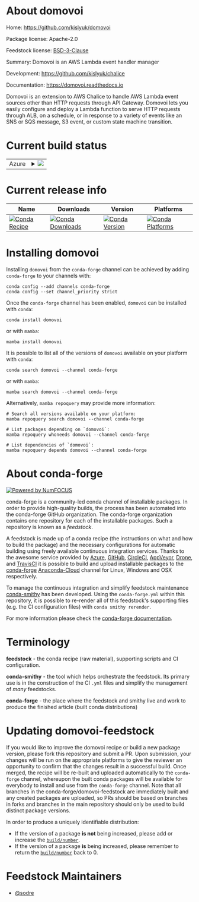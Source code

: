 About domovoi
=============

Home: https://github.com/kislyuk/domovoi

Package license: Apache-2.0

Feedstock license: [BSD-3-Clause](https://github.com/conda-forge/domovoi-feedstock/blob/main/LICENSE.txt)

Summary: Domovoi is an AWS Lambda event handler manager

Development: https://github.com/kislyuk/chalice

Documentation: https://domovoi.readthedocs.io

Domovoi is an extension to AWS Chalice to handle AWS Lambda event sources other
than HTTP requests through API Gateway. Domovoi lets you easily configure and
deploy a Lambda function to serve HTTP requests through ALB, on a schedule,
or in response to a variety of events like an SNS or SQS message, S3 event,
or custom state machine transition.


Current build status
====================


<table>
    
  <tr>
    <td>Azure</td>
    <td>
      <details>
        <summary>
          <a href="https://dev.azure.com/conda-forge/feedstock-builds/_build/latest?definitionId=7378&branchName=main">
            <img src="https://dev.azure.com/conda-forge/feedstock-builds/_apis/build/status/domovoi-feedstock?branchName=main">
          </a>
        </summary>
        <table>
          <thead><tr><th>Variant</th><th>Status</th></tr></thead>
          <tbody><tr>
              <td>linux_64_python3.10.____cpython</td>
              <td>
                <a href="https://dev.azure.com/conda-forge/feedstock-builds/_build/latest?definitionId=7378&branchName=main">
                  <img src="https://dev.azure.com/conda-forge/feedstock-builds/_apis/build/status/domovoi-feedstock?branchName=main&jobName=linux&configuration=linux%20linux_64_python3.10.____cpython" alt="variant">
                </a>
              </td>
            </tr><tr>
              <td>linux_64_python3.11.____cpython</td>
              <td>
                <a href="https://dev.azure.com/conda-forge/feedstock-builds/_build/latest?definitionId=7378&branchName=main">
                  <img src="https://dev.azure.com/conda-forge/feedstock-builds/_apis/build/status/domovoi-feedstock?branchName=main&jobName=linux&configuration=linux%20linux_64_python3.11.____cpython" alt="variant">
                </a>
              </td>
            </tr><tr>
              <td>linux_64_python3.8.____cpython</td>
              <td>
                <a href="https://dev.azure.com/conda-forge/feedstock-builds/_build/latest?definitionId=7378&branchName=main">
                  <img src="https://dev.azure.com/conda-forge/feedstock-builds/_apis/build/status/domovoi-feedstock?branchName=main&jobName=linux&configuration=linux%20linux_64_python3.8.____cpython" alt="variant">
                </a>
              </td>
            </tr><tr>
              <td>linux_64_python3.9.____cpython</td>
              <td>
                <a href="https://dev.azure.com/conda-forge/feedstock-builds/_build/latest?definitionId=7378&branchName=main">
                  <img src="https://dev.azure.com/conda-forge/feedstock-builds/_apis/build/status/domovoi-feedstock?branchName=main&jobName=linux&configuration=linux%20linux_64_python3.9.____cpython" alt="variant">
                </a>
              </td>
            </tr><tr>
              <td>osx_64_python3.10.____cpython</td>
              <td>
                <a href="https://dev.azure.com/conda-forge/feedstock-builds/_build/latest?definitionId=7378&branchName=main">
                  <img src="https://dev.azure.com/conda-forge/feedstock-builds/_apis/build/status/domovoi-feedstock?branchName=main&jobName=osx&configuration=osx%20osx_64_python3.10.____cpython" alt="variant">
                </a>
              </td>
            </tr><tr>
              <td>osx_64_python3.11.____cpython</td>
              <td>
                <a href="https://dev.azure.com/conda-forge/feedstock-builds/_build/latest?definitionId=7378&branchName=main">
                  <img src="https://dev.azure.com/conda-forge/feedstock-builds/_apis/build/status/domovoi-feedstock?branchName=main&jobName=osx&configuration=osx%20osx_64_python3.11.____cpython" alt="variant">
                </a>
              </td>
            </tr><tr>
              <td>osx_64_python3.8.____cpython</td>
              <td>
                <a href="https://dev.azure.com/conda-forge/feedstock-builds/_build/latest?definitionId=7378&branchName=main">
                  <img src="https://dev.azure.com/conda-forge/feedstock-builds/_apis/build/status/domovoi-feedstock?branchName=main&jobName=osx&configuration=osx%20osx_64_python3.8.____cpython" alt="variant">
                </a>
              </td>
            </tr><tr>
              <td>osx_64_python3.9.____cpython</td>
              <td>
                <a href="https://dev.azure.com/conda-forge/feedstock-builds/_build/latest?definitionId=7378&branchName=main">
                  <img src="https://dev.azure.com/conda-forge/feedstock-builds/_apis/build/status/domovoi-feedstock?branchName=main&jobName=osx&configuration=osx%20osx_64_python3.9.____cpython" alt="variant">
                </a>
              </td>
            </tr>
          </tbody>
        </table>
      </details>
    </td>
  </tr>
</table>

Current release info
====================

| Name | Downloads | Version | Platforms |
| --- | --- | --- | --- |
| [![Conda Recipe](https://img.shields.io/badge/recipe-domovoi-green.svg)](https://anaconda.org/conda-forge/domovoi) | [![Conda Downloads](https://img.shields.io/conda/dn/conda-forge/domovoi.svg)](https://anaconda.org/conda-forge/domovoi) | [![Conda Version](https://img.shields.io/conda/vn/conda-forge/domovoi.svg)](https://anaconda.org/conda-forge/domovoi) | [![Conda Platforms](https://img.shields.io/conda/pn/conda-forge/domovoi.svg)](https://anaconda.org/conda-forge/domovoi) |

Installing domovoi
==================

Installing `domovoi` from the `conda-forge` channel can be achieved by adding `conda-forge` to your channels with:

```
conda config --add channels conda-forge
conda config --set channel_priority strict
```

Once the `conda-forge` channel has been enabled, `domovoi` can be installed with `conda`:

```
conda install domovoi
```

or with `mamba`:

```
mamba install domovoi
```

It is possible to list all of the versions of `domovoi` available on your platform with `conda`:

```
conda search domovoi --channel conda-forge
```

or with `mamba`:

```
mamba search domovoi --channel conda-forge
```

Alternatively, `mamba repoquery` may provide more information:

```
# Search all versions available on your platform:
mamba repoquery search domovoi --channel conda-forge

# List packages depending on `domovoi`:
mamba repoquery whoneeds domovoi --channel conda-forge

# List dependencies of `domovoi`:
mamba repoquery depends domovoi --channel conda-forge
```


About conda-forge
=================

[![Powered by
NumFOCUS](https://img.shields.io/badge/powered%20by-NumFOCUS-orange.svg?style=flat&colorA=E1523D&colorB=007D8A)](https://numfocus.org)

conda-forge is a community-led conda channel of installable packages.
In order to provide high-quality builds, the process has been automated into the
conda-forge GitHub organization. The conda-forge organization contains one repository
for each of the installable packages. Such a repository is known as a *feedstock*.

A feedstock is made up of a conda recipe (the instructions on what and how to build
the package) and the necessary configurations for automatic building using freely
available continuous integration services. Thanks to the awesome service provided by
[Azure](https://azure.microsoft.com/en-us/services/devops/), [GitHub](https://github.com/),
[CircleCI](https://circleci.com/), [AppVeyor](https://www.appveyor.com/),
[Drone](https://cloud.drone.io/welcome), and [TravisCI](https://travis-ci.com/)
it is possible to build and upload installable packages to the
[conda-forge](https://anaconda.org/conda-forge) [Anaconda-Cloud](https://anaconda.org/)
channel for Linux, Windows and OSX respectively.

To manage the continuous integration and simplify feedstock maintenance
[conda-smithy](https://github.com/conda-forge/conda-smithy) has been developed.
Using the ``conda-forge.yml`` within this repository, it is possible to re-render all of
this feedstock's supporting files (e.g. the CI configuration files) with ``conda smithy rerender``.

For more information please check the [conda-forge documentation](https://conda-forge.org/docs/).

Terminology
===========

**feedstock** - the conda recipe (raw material), supporting scripts and CI configuration.

**conda-smithy** - the tool which helps orchestrate the feedstock.
                   Its primary use is in the construction of the CI ``.yml`` files
                   and simplify the management of *many* feedstocks.

**conda-forge** - the place where the feedstock and smithy live and work to
                  produce the finished article (built conda distributions)


Updating domovoi-feedstock
==========================

If you would like to improve the domovoi recipe or build a new
package version, please fork this repository and submit a PR. Upon submission,
your changes will be run on the appropriate platforms to give the reviewer an
opportunity to confirm that the changes result in a successful build. Once
merged, the recipe will be re-built and uploaded automatically to the
`conda-forge` channel, whereupon the built conda packages will be available for
everybody to install and use from the `conda-forge` channel.
Note that all branches in the conda-forge/domovoi-feedstock are
immediately built and any created packages are uploaded, so PRs should be based
on branches in forks and branches in the main repository should only be used to
build distinct package versions.

In order to produce a uniquely identifiable distribution:
 * If the version of a package **is not** being increased, please add or increase
   the [``build/number``](https://docs.conda.io/projects/conda-build/en/latest/resources/define-metadata.html#build-number-and-string).
 * If the version of a package **is** being increased, please remember to return
   the [``build/number``](https://docs.conda.io/projects/conda-build/en/latest/resources/define-metadata.html#build-number-and-string)
   back to 0.

Feedstock Maintainers
=====================

* [@sodre](https://github.com/sodre/)

